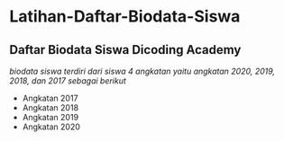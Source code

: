 Latihan-Daftar-Biodata-Siswa
==
Daftar Biodata Siswa Dicoding Academy
--
*biodata siswa terdiri dari siswa 4 angkatan yaitu angkatan 2020, 2019, 2018, dan 2017 sebagai berikut*
- Angkatan 2017
- Angkatan 2018
- Angkatan 2019
- Angkatan 2020
